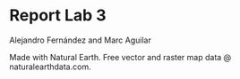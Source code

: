 # Report Lab 3
Alejandro Fernández and Marc Aguilar

Made with Natural Earth. Free vector and raster map data @ naturalearthdata.com.